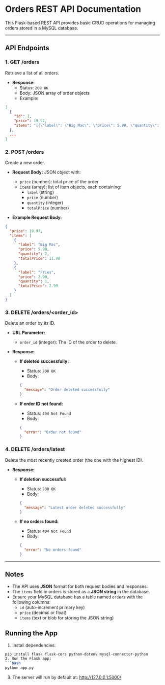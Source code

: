 # Orders REST API Documentation

This Flask-based REST API provides basic CRUD operations for managing orders stored in a MySQL database.

---

## API Endpoints

### 1. **GET /orders**

Retrieve a list of all orders.

- **Response:**  
  - Status: `200 OK`  
  - Body: JSON array of order objects  
  - Example:
  
```json
[
  {
    "id": 1,
    "price": 19.97,
    "items": "[{\"label\": \"Big Mac\", \"price\": 5.99, \"quantity\": 2, \"totalPrice\": 11.98}, {\"label\": \"Fries\", \"price\": 2.99, \"quantity\": 1, \"totalPrice\": 2.99}]"
  },
  ...
]
```

### 2. **POST /orders**

Create a new order.

- **Request Body:** JSON object with:
  - `price` (number): total price of the order
  - `items` (array): list of item objects, each containing:
    - `label` (string)
    - `price` (number)
    - `quantity` (integer)
    - `totalPrice` (number)

- **Example Request Body:**

```json
{
  "price": 19.97,
  "items": [
    {
      "label": "Big Mac",
      "price": 5.99,
      "quantity": 2,
      "totalPrice": 11.98
    },
    {
      "label": "Fries",
      "price": 2.99,
      "quantity": 1,
      "totalPrice": 2.99
    }
  ]
}
```

### 3. **DELETE /orders/<order_id>**

Delete an order by its ID.

- **URL Parameter:**
  - `order_id` (integer): The ID of the order to delete.

- **Response:**

  - **If deleted successfully:**
    - Status: `200 OK`
    - Body:
    ```json
    {
      "message": "Order deleted successfully"
    }
    ```

  - **If order ID not found:**
    - Status: `404 Not Found`
    - Body:
    ```json
    {
      "error": "Order not found"
    }
    ```
### 4. **DELETE /orders/latest**

Delete the most recently created order (the one with the highest ID).

- **Response:**

  - **If deletion successful:**
    - Status: `200 OK`
    - Body:
    ```json
    {
      "message": "Latest order deleted successfully"
    }
    ```

  - **If no orders found:**
    - Status: `404 Not Found`
    - Body:
    ```json
    {
      "error": "No orders found"
    }
    ```

---

## Notes

- The API uses **JSON** format for both request bodies and responses.
- The `items` field in orders is stored as a **JSON string** in the database.
- Ensure your MySQL database has a table named `orders` with the following columns:
  - `id` (auto-increment primary key)
  - `price` (decimal or float)
  - `items` (text or blob for storing the JSON string)

## Running the App

1. Install dependencies:
```bash
pip install flask flask-cors python-dotenv mysql-connector-python
2. Run the Flask app:
```bash
python app.py
```
3. The server will run by default at:
http://127.0.0.1:5000/
